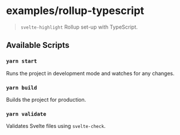 # examples/rollup-typescript

> `svelte-highlight` Rollup set-up with TypeScript.

## Available Scripts

### `yarn start`

Runs the project in development mode and watches for any changes.

### `yarn build`

Builds the project for production.

### `yarn validate`

Validates Svelte files using `svelte-check`.
